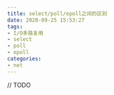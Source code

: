 ```yaml
---
title: select/poll/epoll之间的区别
date: 2020-09-25 15:53:27
tags:
- I/O多路复用
- select
- poll
- epoll
categories:
- net
---
```


// TODO
